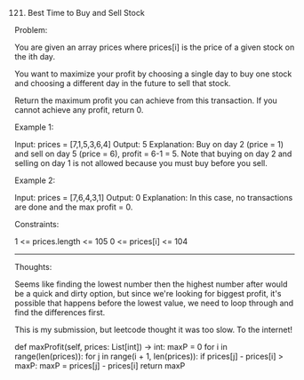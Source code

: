 121. Best Time to Buy and Sell Stock

Problem:

You are given an array prices where prices[i] is the price of a given stock on the ith day.

You want to maximize your profit by choosing a single day to buy one stock and choosing a different day in the future to sell that stock.

Return the maximum profit you can achieve from this transaction. If you cannot achieve any profit, return 0.

 

Example 1:

Input: prices = [7,1,5,3,6,4]
Output: 5
Explanation: Buy on day 2 (price = 1) and sell on day 5 (price = 6), profit = 6-1 = 5.
Note that buying on day 2 and selling on day 1 is not allowed because you must buy before you sell.


Example 2:

Input: prices = [7,6,4,3,1]
Output: 0
Explanation: In this case, no transactions are done and the max profit = 0.
 

Constraints:

1 <= prices.length <= 105
0 <= prices[i] <= 104

-----------------------------------------------------------------------------------------------------------------------------

Thoughts:

Seems like finding the lowest number then the highest number after would be a quick and dirty option, but since we're looking for biggest profit, it's possible that happens before the lowest value, we need to loop through and find the differences first.


This is my submission, but leetcode thought it was too slow. To the internet!

def maxProfit(self, prices: List[int]) -> int:
    maxP = 0
    for i in range(len(prices)):
        for j in range(i + 1, len(prices)):
            if prices[j] - prices[i] > maxP:
                maxP = prices[j] - prices[i]
    return maxP